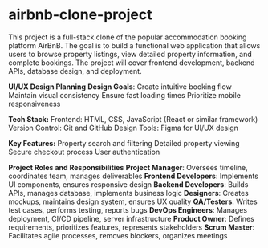 # airbnb-clone-project
This project is a full-stack clone of the popular accommodation booking platform AirBnB. The goal is to build a functional web application that allows users to browse property listings, view detailed property information, and complete bookings. The project will cover frontend development, backend APIs, database design, and deployment.

**UI/UX Design Planning**
**Design Goals**:
Create intuitive booking flow
Maintain visual consistency
Ensure fast loading times
Prioritize mobile responsiveness


**Tech Stack:**
Frontend: HTML, CSS, JavaScript (React or similar framework)
Version Control: Git and GitHub
Design Tools: Figma for UI/UX design


**Key Features:**
Property search and filtering
Detailed property viewing
Secure checkout process
User authentication

**Project Roles and Responsibilities**
**Project Manager**: Oversees timeline, coordinates team, manages deliverables
**Frontend Developers**: Implements UI components, ensures responsive design
**Backend Developers**: Builds APIs, manages database, implements business logic
**Designers**: Creates mockups, maintains design system, ensures UX quality
**QA/Testers**: 	Writes test cases, performs testing, reports bugs
**DevOps Engineers**: Manages deployment, CI/CD pipeline, server infrastructure
**Product Owner**: 	Defines requirements, prioritizes features, represents stakeholders
**Scrum Master**: 	Facilitates agile processes, removes blockers, organizes meetings
